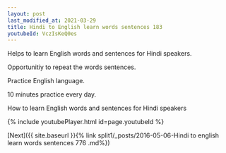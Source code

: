```yaml
---
layout: post
last_modified_at: 2021-03-29
title: Hindi to English learn words sentences 183 
youtubeId: VczIsKeQ0es
---
```

 
 
Helps to learn English words and sentences for Hindi speakers.

Opportunitiy to repeat the words sentences. 

Practice English language. 
 
10 minutes practice every day. 
 
How to learn English words and sentences for Hindi speakers 
 
{% include youtubePlayer.html id=page.youtubeId %}
 
 
[Next]({{ site.baseurl }}{% link  split1/_posts/2016-05-06-Hindi to english learn words sentences 776 .md%})
 
